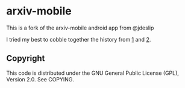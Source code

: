 arxiv-mobile
============

This is a fork of the arxiv-mobile android app from @jdeslip

I tried my best to cobble together the history from [1] and [2].

  [1]: https://code.google.com/p/arxiv-mobile/
  [2]: https://code.launchpad.net/~jdeslip/arxivdroid/trunk


Copyright
---------

This code is distributed under the GNU General Public License (GPL), Version 2.0. See COPYING.
